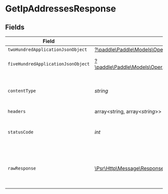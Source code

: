 # GetIpAddressesResponse


## Fields

| Field                                                                                                                                       | Type                                                                                                                                        | Required                                                                                                                                    | Description                                                                                                                                 |
| ------------------------------------------------------------------------------------------------------------------------------------------- | ------------------------------------------------------------------------------------------------------------------------------------------- | ------------------------------------------------------------------------------------------------------------------------------------------- | ------------------------------------------------------------------------------------------------------------------------------------------- |
| `twoHundredApplicationJsonObject`                                                                                                           | [?\paddle\Paddle\Models\Operations\GetIpAddressesResponseBody](../../Models/Operations/GetIpAddressesResponseBody.md)                       | :heavy_minus_sign:                                                                                                                          | OK                                                                                                                                          |
| `fiveHundredApplicationJsonObject`                                                                                                          | [?\paddle\Paddle\Models\Operations\GetIPAddressesIPAddressesResponseBody](../../Models/Operations/GetIPAddressesIPAddressesResponseBody.md) | :heavy_minus_sign:                                                                                                                          | General error response                                                                                                                      |
| `contentType`                                                                                                                               | *string*                                                                                                                                    | :heavy_check_mark:                                                                                                                          | HTTP response content type for this operation                                                                                               |
| `headers`                                                                                                                                   | array<string, array<*string*>>                                                                                                              | :heavy_minus_sign:                                                                                                                          | N/A                                                                                                                                         |
| `statusCode`                                                                                                                                | *int*                                                                                                                                       | :heavy_check_mark:                                                                                                                          | HTTP response status code for this operation                                                                                                |
| `rawResponse`                                                                                                                               | [\Psr\Http\Message\ResponseInterface](https://www.php-fig.org/psr/psr-7/#33-psrhttpmessageresponseinterface)                                | :heavy_minus_sign:                                                                                                                          | Raw HTTP response; suitable for custom response parsing                                                                                     |